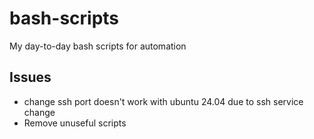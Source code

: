 # bash-scripts

My day-to-day bash scripts for automation

## Issues
- change ssh port doesn't work with ubuntu 24.04 due to ssh service change
- Remove unuseful scripts
